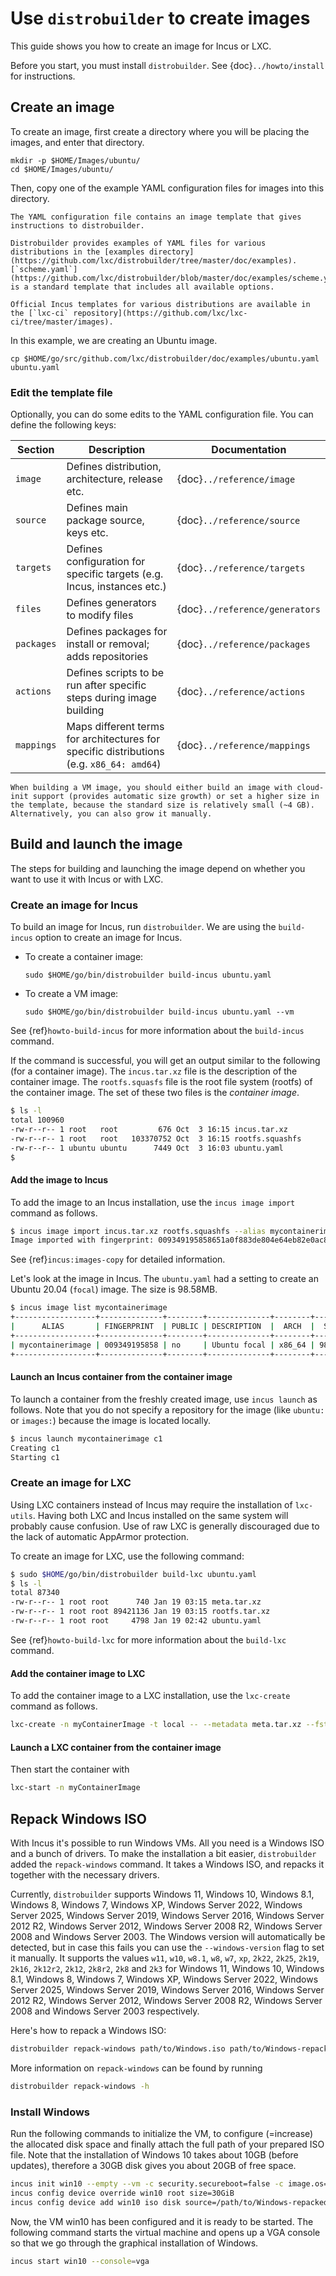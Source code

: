 # Use `distrobuilder` to create images

This guide shows you how to create an image for Incus or LXC.

Before you start, you must install `distrobuilder`.
See {doc}`../howto/install` for instructions.

## Create an image

To create an image, first create a directory where you will be placing the images, and enter that directory.

```
mkdir -p $HOME/Images/ubuntu/
cd $HOME/Images/ubuntu/
```

Then, copy one of the example YAML configuration files for images into this directory.

```{note}
The YAML configuration file contains an image template that gives instructions to distrobuilder.

Distrobuilder provides examples of YAML files for various distributions in the [examples directory](https://github.com/lxc/distrobuilder/tree/master/doc/examples).
[`scheme.yaml`](https://github.com/lxc/distrobuilder/blob/master/doc/examples/scheme.yaml) is a standard template that includes all available options.

Official Incus templates for various distributions are available in the [`lxc-ci` repository](https://github.com/lxc/lxc-ci/tree/master/images).
```

In this example, we are creating an Ubuntu image.

```
cp $HOME/go/src/github.com/lxc/distrobuilder/doc/examples/ubuntu.yaml ubuntu.yaml
```

### Edit the template file

Optionally, you can do some edits to the YAML configuration file.
You can define the following keys:

| Section    | Description                                                                              | Documentation                  |
|------------|------------------------------------------------------------------------------------------|--------------------------------|
| `image`    | Defines distribution, architecture, release etc.                                         | {doc}`../reference/image`      |
| `source`   | Defines main package source, keys etc.                                                   | {doc}`../reference/source`     |
| `targets`  | Defines configuration for specific targets (e.g. Incus, instances etc.)                  | {doc}`../reference/targets`    |
| `files`    | Defines generators to modify files                                                       | {doc}`../reference/generators` |
| `packages` | Defines packages for install or removal; adds repositories                               | {doc}`../reference/packages`   |
| `actions`  | Defines scripts to be run after specific steps during image building                     | {doc}`../reference/actions`    |
| `mappings` | Maps different terms for architectures for specific distributions (e.g. `x86_64: amd64`) | {doc}`../reference/mappings`   |

```{tip}
When building a VM image, you should either build an image with cloud-init support (provides automatic size growth) or set a higher size in the template, because the standard size is relatively small (~4 GB). Alternatively, you can also grow it manually.
```

## Build and launch the image

The steps for building and launching the image depend on whether you want to use it with Incus or with LXC.

### Create an image for Incus

To build an image for Incus, run `distrobuilder`. We are using the `build-incus` option to create an image for Incus.

- To create a container image:

  ```
  sudo $HOME/go/bin/distrobuilder build-incus ubuntu.yaml
  ```

- To create a VM image:

  ```
  sudo $HOME/go/bin/distrobuilder build-incus ubuntu.yaml --vm
  ```

See {ref}`howto-build-incus` for more information about the `build-incus` command.

If the command is successful, you will get an output similar to the following (for a container image). The `incus.tar.xz` file is the description of the container image. The `rootfs.squasfs` file is the root file system (rootfs) of the container image. The set of these two files is the _container image_.

```bash
$ ls -l
total 100960
-rw-r--r-- 1 root   root         676 Oct  3 16:15 incus.tar.xz
-rw-r--r-- 1 root   root   103370752 Oct  3 16:15 rootfs.squashfs
-rw-r--r-- 1 ubuntu ubuntu      7449 Oct  3 16:03 ubuntu.yaml
$
```

#### Add the image to Incus

To add the image to an Incus installation, use the `incus image import` command as follows.

```bash
$ incus image import incus.tar.xz rootfs.squashfs --alias mycontainerimage
Image imported with fingerprint: 009349195858651a0f883de804e64eb82e0ac8c0bc51880
```

See {ref}`incus:images-copy` for detailed information.

Let's look at the image in Incus. The `ubuntu.yaml` had a setting to create an Ubuntu 20.04 (`focal`) image. The size is 98.58MB.

```bash
$ incus image list mycontainerimage
+------------------+--------------+--------+--------------+--------+---------+-----------------------------+
|      ALIAS       | FINGERPRINT  | PUBLIC | DESCRIPTION  |  ARCH  |  SIZE   |         UPLOAD DATE         |
+------------------+--------------+--------+--------------+--------+---------+-----------------------------+
| mycontainerimage | 009349195858 | no     | Ubuntu focal | x86_64 | 98.58MB | Oct 3, 2020 at 5:10pm (UTC) |
+------------------+--------------+--------+--------------+--------+---------+-----------------------------+
```

#### Launch an Incus container from the container image

To launch a container from the freshly created image, use `incus launch` as follows. Note that you do not specify a repository for the image (like `ubuntu:` or `images:`) because the image is located locally.

```bash
$ incus launch mycontainerimage c1
Creating c1
Starting c1
```

### Create an image for LXC

Using LXC containers instead of Incus may require the installation of `lxc-utils`.
Having both LXC and Incus installed on the same system will probably cause confusion.
Use of raw LXC is generally discouraged due to the lack of automatic AppArmor
protection.

To create an image for LXC, use the following command:

```bash
$ sudo $HOME/go/bin/distrobuilder build-lxc ubuntu.yaml
$ ls -l
total 87340
-rw-r--r-- 1 root root      740 Jan 19 03:15 meta.tar.xz
-rw-r--r-- 1 root root 89421136 Jan 19 03:15 rootfs.tar.xz
-rw-r--r-- 1 root root     4798 Jan 19 02:42 ubuntu.yaml
```

See {ref}`howto-build-lxc` for more information about the `build-lxc` command.

#### Add the container image to LXC

To add the container image to a LXC installation, use the `lxc-create` command as follows.

```bash
lxc-create -n myContainerImage -t local -- --metadata meta.tar.xz --fstree rootfs.tar.xz
```

#### Launch a LXC container from the container image

Then start the container with

```bash
lxc-start -n myContainerImage
```

## Repack Windows ISO

With Incus it's possible to run Windows VMs. All you need is a Windows ISO and a bunch of drivers.
To make the installation a bit easier, `distrobuilder` added the `repack-windows` command. It takes a Windows ISO, and repacks it together with the necessary drivers.

Currently, `distrobuilder` supports Windows 11, Windows 10, Windows 8.1, Windows 8, Windows 7, Windows XP, Windows Server 2022, Windows Server 2025, Windows Server 2019, Windows Server 2016, Windows Server 2012 R2, Windows Server 2012, Windows Server 2008 R2, Windows Server 2008 and Windows Server 2003. The Windows version will automatically be detected, but in case this fails you can use the `--windows-version` flag to set it manually. It supports the values `w11`, `w10`, `w8.1`, `w8`, `w7`, `xp`, `2k22`, `2k25`, `2k19`, `2k16`, `2k12r2`, `2k12`, `2k8r2`, `2k8` and `2k3` for Windows 11, Windows 10, Windows 8.1, Windows 8, Windows 7, Windows XP, Windows Server 2022, Windows Server 2025, Windows Server 2019, Windows Server 2016, Windows Server 2012 R2, Windows Server 2012, Windows Server 2008 R2, Windows Server 2008 and Windows Server 2003 respectively.

Here's how to repack a Windows ISO:

```bash
distrobuilder repack-windows path/to/Windows.iso path/to/Windows-repacked.iso
```

More information on `repack-windows` can be found by running

```bash
distrobuilder repack-windows -h
```

### Install Windows

Run the following commands to initialize the VM, to configure (=increase) the allocated disk space and finally attach the full path of your prepared ISO file. Note that the installation of Windows 10 takes about 10GB (before updates), therefore a 30GB disk gives you about 20GB of free space.

```bash
incus init win10 --empty --vm -c security.secureboot=false -c image.os="Windows 10"
incus config device override win10 root size=30GiB
incus config device add win10 iso disk source=/path/to/Windows-repacked.iso boot.priority=10
```

Now, the VM win10 has been configured and it is ready to be started. The following command starts the virtual machine and opens up a VGA console so that we go through the graphical installation of Windows.

```bash
incus start win10 --console=vga
```
